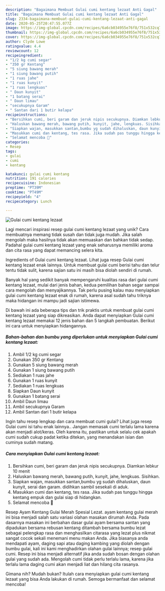 ```yaml
---
description: "Bagaimana Membuat Gulai cumi kentang lezaat Anti Gagal"
title: "Bagaimana Membuat Gulai cumi kentang lezaat Anti Gagal"
slug: 2334-bagaimana-membuat-gulai-cumi-kentang-lezaat-anti-gagal
date: 2020-05-25T20:47:55.077Z
image: https://img-global.cpcdn.com/recipes/6a6cb034955e76f8/751x532cq70/gulai-cumi-kentang-lezaat-foto-resep-utama.jpg
thumbnail: https://img-global.cpcdn.com/recipes/6a6cb034955e76f8/751x532cq70/gulai-cumi-kentang-lezaat-foto-resep-utama.jpg
cover: https://img-global.cpcdn.com/recipes/6a6cb034955e76f8/751x532cq70/gulai-cumi-kentang-lezaat-foto-resep-utama.jpg
author: Clyde Lowe
ratingvalue: 4.4
reviewcount: 12
recipeingredient:
- "1/2 kg cumi segar"
- "350 gr Kentang"
- "5 siung bawang merah"
- "1 siung bawang putih"
- "1 ruas jahe"
- "1 ruas kunyit"
- "1 ruas lengkuas"
- " Daun kunyit"
- "1 batang serai"
- " Daun limau"
- "secukupnya Garam"
- " Santan dari 1 butir kelapa"
recipeinstructions:
- "Bersihkan cumi, beri garam dan jeruk nipis secukupnya. Diamkan lebkur 10 menit"
- "Haluskan bawang merah, bawang putih, kunyit, jahe, lengkuas. Sisihkan."
- "Siapkan wajan, masukkan santan,bumbu yg sudah dihaluskan, daun kunyit, serai dan garam. didihkan sambil sesekali di aduk."
- "Masukkan cumi dan kentang, tes rasa. Jika sudah pas tunggu hingga kentang empuk dan gulai siap di hidangkan."
- "Selamat mencoba 🙂"
categories:
- Resep
tags:
- gulai
- cumi
- kentang

katakunci: gulai cumi kentang 
nutrition: 191 calories
recipecuisine: Indonesian
preptime: "PT39M"
cooktime: "PT49M"
recipeyield: "4"
recipecategory: Lunch

---
```



![Gulai cumi kentang lezaat](https://img-global.cpcdn.com/recipes/6a6cb034955e76f8/751x532cq70/gulai-cumi-kentang-lezaat-foto-resep-utama.jpg)

Lagi mencari inspirasi resep gulai cumi kentang lezaat yang unik? Cara membuatnya memang tidak susah dan tidak juga mudah. Jika salah mengolah maka hasilnya tidak akan memuaskan dan bahkan tidak sedap. Padahal gulai cumi kentang lezaat yang enak seharusnya memiliki aroma dan cita rasa yang dapat memancing selera kita.

Ingredients of Gulai cumi kentang lezaat. Lihat juga resep Gulai cumi kentang lezaat enak lainnya. Untuk membuat gulai cumi berisi tahu dan telur tentu tidak sulit, karena sajian satu ini masih bisa diolah sendiri di rumah.

Banyak hal yang sedikit banyak mempengaruhi kualitas rasa dari gulai cumi kentang lezaat, mulai dari jenis bahan, kedua pemilihan bahan segar sampai cara mengolah dan menyajikannya. Tak perlu pusing kalau mau menyiapkan gulai cumi kentang lezaat enak di rumah, karena asal sudah tahu triknya maka hidangan ini mampu jadi sajian istimewa.


Di bawah ini ada beberapa tips dan trik praktis untuk membuat gulai cumi kentang lezaat yang siap dikreasikan. Anda dapat menyiapkan Gulai cumi kentang lezaat memakai 12 jenis bahan dan 5 langkah pembuatan. Berikut ini cara untuk menyiapkan hidangannya.

<!--inarticleads1-->

##### Bahan-bahan dan bumbu yang diperlukan untuk menyiapkan Gulai cumi kentang lezaat:

1. Ambil 1/2 kg cumi segar
1. Gunakan 350 gr Kentang
1. Gunakan 5 siung bawang merah
1. Gunakan 1 siung bawang putih
1. Sediakan 1 ruas jahe
1. Gunakan 1 ruas kunyit
1. Sediakan 1 ruas lengkuas
1. Siapkan  Daun kunyit
1. Gunakan 1 batang serai
1. Ambil  Daun limau
1. Ambil secukupnya Garam
1. Ambil  Santan dari 1 butir kelapa


Ingin tahu resep lengkap dan cara membuat cumi gulai? Lihat juga resep Gulai cumi isi tahu enak lainnya.. Jangan memasak cumi terlalu lama karena akan menjadi alot/keras. Oleh karena itu, pastikan untuk selalu cek apakah cumi sudah cukup padat ketika ditekan, yang menandakan isian dan cuminya sudah matang. 

<!--inarticleads2-->

##### Cara menyiapkan Gulai cumi kentang lezaat:

1. Bersihkan cumi, beri garam dan jeruk nipis secukupnya. Diamkan lebkur 10 menit
1. Haluskan bawang merah, bawang putih, kunyit, jahe, lengkuas. Sisihkan.
1. Siapkan wajan, masukkan santan,bumbu yg sudah dihaluskan, daun kunyit, serai dan garam. didihkan sambil sesekali di aduk.
1. Masukkan cumi dan kentang, tes rasa. Jika sudah pas tunggu hingga kentang empuk dan gulai siap di hidangkan.
1. Selamat mencoba 🙂


Resep Ayam Kentang Gulai Merah Spesial Lezat. ayam kentang gulai merah ini bisa menjadi salah satu variasi olahan masakan dirumah Anda. Pada dasarnya masakan ini berbahan dasar gulai ayam bersama santan yang dipadukan bersama rebusan kentang ditambah bersama bumbu lezat sebagai pelengkap rasa dan menghasilkan citarasa yang lezat plus nikmat sangat cocok sekali menemani menu makan Anda. Jika biasanya anda mendapati ayam, daging sapi atau daging kambing yang diolah dengan bumbu gulai, kali ini kami menghadirkan olahan gulai lainnya; resep gulai cumi. Resep ini bisa menjadi alternatif jika anda sudah bosan dengan olahan gulai yang sudah ada. Mengolah cumi tidak perlu terlalu lama, karena jika terlalu lama daging cumi akan menjadi liat dan hilang cita rasanya. 

Gimana nih? Mudah bukan? Itulah cara menyiapkan gulai cumi kentang lezaat yang bisa Anda lakukan di rumah. Semoga bermanfaat dan selamat mencoba!
